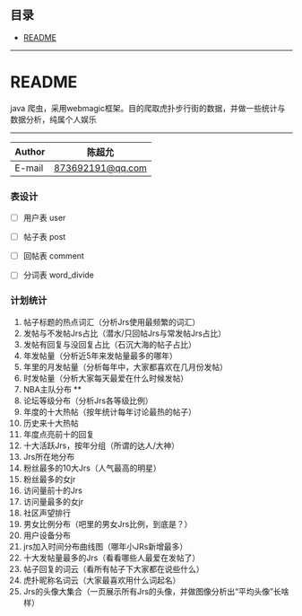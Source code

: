 ## 目录
* [README](#README)

****

README
===========================
java 爬虫，采用webmagic框架。目的爬取虎扑步行街的数据，并做一些统计与数据分析，纯属个人娱乐

****
|Author|陈超允|
|---|---
|E-mail|873692191@qq.com

### 表设计

- [ ] 用户表 user

- [ ] 帖子表 post

- [ ] 回帖表 comment

- [ ] 分词表 word_divide


### **计划统计**

1. 帖子标题的热点词汇（分析Jrs使用最频繁的词汇）
2. 发帖与不发帖Jrs占比（潜水/只回帖Jrs与常发帖Jrs占比）
3. 发帖有回复与没回复占比（石沉大海的帖子占比）
4. 年发帖量（分析近5年来发帖量最多的哪年）
5. 年里的月发帖量（分析每年中，大家都喜欢在几月份发帖）
6. 时发帖量（分析大家每天最爱在什么时候发帖）
7. NBA主队分布 **
8. 论坛等级分布（分析Jrs各等级比例）
9. 年度的十大热帖（按年统计每年讨论最热的帖子）
10. 历史来十大热帖
11. 年度点亮前十的回复
12. 十大活跃Jrs，按年分组（所谓的达人/大神）
13. Jrs所在地分布
14. 粉丝最多的10大Jrs（人气最高的明星）
15. 粉丝最多的女jr
16. 访问量前十的Jrs
17. 访问量最多的女jr
18. 社区声望排行
19. 男女比例分布（吧里的男女Jrs比例，到底是？）
20. 用户设备分布
21. jrs加入时间分布曲线图（哪年小JRs新增最多）
22. 十大发帖量最多的Jrs（看看哪些人最爱在发帖了）
23. 帖子回复的词云（看所有帖子下大家都在说些什么）
24. 虎扑昵称名词云（大家最喜欢用什么词起名）
25. Jrs的头像大集合（一页展示所有Jrs的头像，并做图像分析出“平均头像”长啥样）